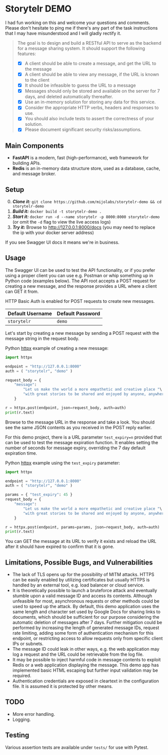 # Storytelr DEMO

I had fun working on this and welcome your questions and comments. Please don't hesitate to ping me if there's any part of the task instructions that I may have misunderstood and I will gladly rectify it.

> The goal is to design and build a RESTful API to serve as the backend for a message sharing system.
> It should support the following features:
> - [x] A client should be able to create a message, and get the URL to the message
> - [x] A client should be able to view any message, if the URL is known to the client
> - [x] It should be infeasible to guess the URL to a message
> - [x] Messages should only be stored and available on the server for 7 days, and deleted automatically thereafter.
> - [x] Use an in-memory solution for storing any data for this service.
> - [x] Consider the appropriate HTTP verbs, headers and responses to use.
> - [x] You should also include tests to assert the correctness of your solution.
> - [x] Please document significant security risks/assumptions.

## Main Components
- **FastAPI** is a modern, fast (high-performance), web framework for building APIs.
- **Redis** is an in-memory data structure store, used as a database, cache, and message broker.

## Setup
0. ***Clone it:*** `git clone https://github.com/mijolabs/storytelr-demo && cd storytelr-demo`
1. ***Build it:*** `docker build -t storytelr-demo .`
2. ***Start it:*** `docker run -d --name storytelr -p 8000:8000 storytelr-demo` (or omit the `-d` flag to view the live access logs)
3. ***Try it:*** Browse to http://127.0.0.1:8000/docs (you may need to replace the ip with your docker server address)

If you see Swagger UI docs it means we're in business.

## Usage
The Swagger UI can be used to test the API functionality, or if you prefer using a proper client you can use e.g. Postman or whip something up in Python code (examples below). The API root accepts a POST request for creating a new message, and the response provides a URL where a client can GET it from.

HTTP Basic Auth is enabled for POST requests to create new messages.

| Default Username | Default Password |
| ----------- | -------- |
| `storytelr` | `demo`   |

Let's start by creating a new message by sending a POST request with the message string in the request body. 

Python [httpx](https://github.com/encode/httpx) example of creating a new message:
```python
import httpx

endpoint = "http://127.0.0.1:8000"
auth = ( "storytelr", "demo" )

request_body = {
    "message":
        "Let us make the world a more empathetic and creative place "\
        "with great stories to be shared and enjoyed by anyone, anywhere and anytime."
    }

r = httpx.post(endpoint, json=request_body, auth=auth)
print(r.text)
```
Browse to the message URL in the response and take a look. You should see the same JSON contents as you received in the POST reply earlier.

For this demo project, there is a URL parameter `test_expiry=n` provided that can be used to test the message expiration function. It enables setting the number of seconds for message expiry, overriding the 7 day default expiration time.

Python [httpx](https://github.com/encode/httpx) example using the `test_expiry` parameter:
```python
import httpx

endpoint = "http://127.0.0.1:8000"
auth = ( "storytelr", "demo" )

params = { "test_expiry": 45 }
request_body = { 
    "message":
        "Let us make the world a more empathetic and creative place "\
        "with great stories to be shared and enjoyed by anyone, anywhere and anytime."
    }

r = httpx.post(endpoint, params=params, json=request_body, auth=auth)
print(r.text)
```
You can GET the message at its URL to verify it exists and reload the URL after it should have expired to confirm that it is gone.

## Limitations, Possible Bugs, and Vulnerabilities
- The lack of TLS opens up for the possibility of MITM attacks. HTTPS can be easily enabled by utilizing certificates but usually HTTPS is handled by an external tool, e.g. load balancer or cloud service.
- It is theoretically possible to launch a bruteforce attack and eventually stumble upon a valid message ID and access its contents. Although unfeasible for most, asynchronous requests or other methods could be used to speed up the attack. By default, this demo application uses the same length and character set used by Google Docs for sharing links to documents, which should be sufficient for our purpose considering the automatic deletion of messages after 7 days. Further mitigation could be performed by increasing the length of generated message IDs, request rate limiting, adding some form of authentication mechanism for this endpoint, or restricting access to allow requests only from specific client IPs or subnets.
- The message ID could leak in other ways, e.g. the web application may log a request and the URL could be retrievable from the log file.
- It may be possible to inject harmful code in message contents to exploit Redis or a web application displaying the message. This demo app has implemented basic HTML escaping but further input validation may be required.
- Authentication credentials are exposed in cleartext in the configuration file. It is assumed it is protected by other means.

## TODO
- More error handling.
- Logging.

## Testing
Various assertion tests are available under `tests/` for use with Pytest.
